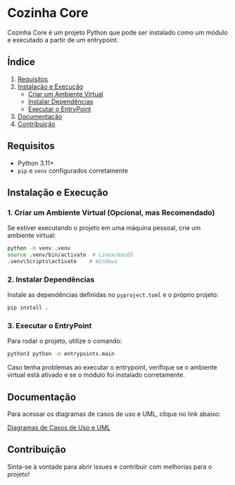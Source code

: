 # Cozinha Core

Cozinha Core é um projeto Python que pode ser instalado como um módulo e executado a partir de um entrypoint.

## Índice

1. [Requisitos](#requisitos)
2. [Instalação e Execução](#instalação-e-execução)
   - [Criar um Ambiente Virtual](#1-criar-um-ambiente-virtual-opcional-mas-recomendado)
   - [Instalar Dependências](#2-instalar-dependências)
   - [Executar o EntryPoint](#3-executar-o-entrypoint)
3. [Documentação](#documentação)
4. [Contribuição](#contribuição)

## Requisitos

- Python 3.11+
- `pip` e `venv` configurados corretamente

## Instalação e Execução

### 1. Criar um Ambiente Virtual (Opcional, mas Recomendado)

Se estiver executando o projeto em uma máquina pessoal, crie um ambiente virtual:

```sh
python -m venv .venv
source .venv/bin/activate  # Linux/macOS
.venv\Scripts\activate    # Windows
```

### 2. Instalar Dependências

Instale as dependências definidas no `pyproject.toml` e o próprio projeto:

```sh
pip install .
```

### 3. Executar o EntryPoint

Para rodar o projeto, utilize o comando:

```sh
python3 python -m entrypoints.main
```

Caso tenha problemas ao executar o entrypoint, verifique se o ambiente virtual está ativado e se o módulo foi instalado corretamente.

## Documentação

Para acessar os diagramas de casos de uso e UML, clique no link abaixo:

[Diagramas de Casos de Uso e UML](https://drive.google.com/file/d/1EUKeUfs_wPolLmFyQ0JzhjZTxH-UK5Gt/view?usp=sharing)

## Contribuição

Sinta-se à vontade para abrir issues e contribuir com melhorias para o projeto!

